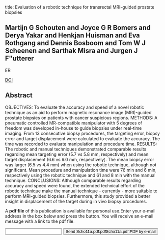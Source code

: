 title: Evaluation of a robotic technique for transrectal MRI-guided prostate biopsies

## Martijn G Schouten and Joyce G R Bomers and Derya Yakar and Henkjan Huisman and Eva Rothgang and Dennis Bosboom and Tom W J Scheenen and Sarthak Misra and Jurgen J F"utterer
ER

<a href="https://doi.org/10.1007/s00330-011-2259-3">DOI</a>

## Abstract
OBJECTIVES: To evaluate the accuracy and speed of a novel robotic technique as an aid to perform magnetic resonance image (MRI)-guided prostate biopsies on patients with cancer suspicious regions. METHODS: A pneumatic controlled MR-compatible manipulator with 5 degrees of freedom was developed in-house to guide biopsies under real-time imaging. From 13 consecutive biopsy procedures, the targeting error, biopsy error and target displacement were calculated to evaluate the accuracy. The time was recorded to evaluate manipulation and procedure time. RESULTS: The robotic and manual techniques demonstrated comparable results regarding mean targeting error (5.7 vs 5.8 mm, respectively) and mean target displacement (6.6 vs 6.0 mm, respectively). The mean biopsy error was larger (6.5 vs 4.4 mm) when using the robotic technique, although not significant. Mean procedure and manipulation time were 76 min and 6 min, respectively using the robotic technique and 61 and 8 min with the manual technique. CONCLUSIONS: Although comparable results regarding accuracy and speed were found, the extended technical effort of the robotic technique make the manual technique - currently - more suitable to perform MRI-guided biopsies. Furthermore, this study provided a better insight in displacement of the target during in vivo biopsy procedures.

A <b>pdf file</b> of this publication is available for personal use.Enter your e-mail address in the box below and press the button. You will receive an e-mail message with a link to the pdf file.
<form action="sender.php">  <input type="text" name="email">  <input type="submit" value="Send Scho11a.pdf:pdfScho11a.pdf:PDF by e-mail"></form>